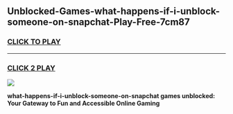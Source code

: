 
## Unblocked-Games-what-happens-if-i-unblock-someone-on-snapchat-Play-Free-7cm87
<h3>
<a href="https://premium76.site?title=what-happens-if-i-unblock-someone-on-snapchat&ref=18A1">CLICK TO PLAY</a></h3>
<hr>

<h3>
<a href="https://premium76.site?title=what-happens-if-i-unblock-someone-on-snapchat&ref=18A1">CLICK 2 PLAY</a>
  
</h3>

<a href="https://premium76.site?title=what-happens-if-i-unblock-someone-on-snapchat&ref=18A1"><img src="https://clearcache.store/games.png"></a>


**what-happens-if-i-unblock-someone-on-snapchat games unblocked: Your Gateway to Fun and Accessible Online Gaming**
